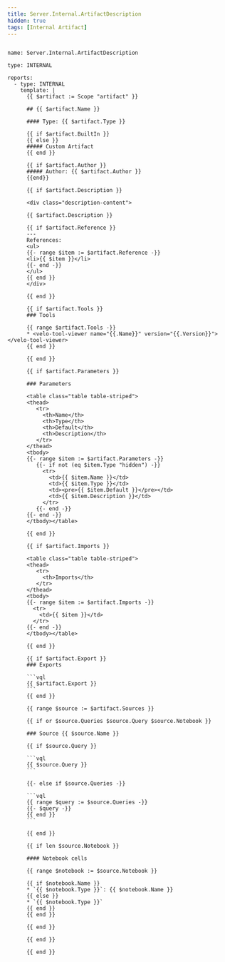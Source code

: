 ```yaml
---
title: Server.Internal.ArtifactDescription
hidden: true
tags: [Internal Artifact]
---
```




<pre><code class="language-yaml">
name: Server.Internal.ArtifactDescription

type: INTERNAL

reports:
  - type: INTERNAL
    template: |
      {{ $artifact := Scope "artifact" }}

      ## {{ $artifact.Name }}

      #### Type: {{ $artifact.Type }}

      {{ if $artifact.BuiltIn }}
      {{ else }}
      ##### Custom Artifact
      {{ end }}

      {{ if $artifact.Author }}
      ##### Author: {{ $artifact.Author }}
      {{end}}

      {{ if $artifact.Description }}

      &lt;div class="description-content"&gt;

      {{ $artifact.Description }}

      {{ if $artifact.Reference }}
      ---
      References:
      &lt;ul&gt;
      {{- range $item := $artifact.Reference -}}
      &lt;li&gt;{{ $item }}&lt;/li&gt;
      {{- end -}}
      &lt;/ul&gt;
      {{ end }}
      &lt;/div&gt;

      {{ end }}

      {{ if $artifact.Tools }}
      ### Tools

      {{ range $artifact.Tools -}}
      * &lt;velo-tool-viewer name="{{.Name}}" version="{{.Version}}"&gt;&lt;/velo-tool-viewer&gt;
      {{ end }}

      {{ end }}

      {{ if $artifact.Parameters }}

      ### Parameters

      &lt;table class="table table-striped"&gt;
      &lt;thead&gt;
         &lt;tr&gt;
           &lt;th&gt;Name&lt;/th&gt;
           &lt;th&gt;Type&lt;/th&gt;
           &lt;th&gt;Default&lt;/th&gt;
           &lt;th&gt;Description&lt;/th&gt;
         &lt;/tr&gt;
      &lt;/thead&gt;
      &lt;tbody&gt;
      {{- range $item := $artifact.Parameters -}}
         {{- if not (eq $item.Type "hidden") -}}
           &lt;tr&gt;
             &lt;td&gt;{{ $item.Name }}&lt;/td&gt;
             &lt;td&gt;{{ $item.Type }}&lt;/td&gt;
             &lt;td&gt;&lt;pre&gt;{{ $item.Default }}&lt;/pre&gt;&lt;/td&gt;
             &lt;td&gt;{{ $item.Description }}&lt;/td&gt;
           &lt;/tr&gt;
         {{- end -}}
      {{- end -}}
      &lt;/tbody&gt;&lt;/table&gt;

      {{ end }}

      {{ if $artifact.Imports }}

      &lt;table class="table table-striped"&gt;
      &lt;thead&gt;
         &lt;tr&gt;
           &lt;th&gt;Imports&lt;/th&gt;
         &lt;/tr&gt;
      &lt;/thead&gt;
      &lt;tbody&gt;
      {{- range $item := $artifact.Imports -}}
        &lt;tr&gt;
          &lt;td&gt;{{ $item }}&lt;/td&gt;
        &lt;/tr&gt;
      {{- end -}}
      &lt;/tbody&gt;&lt;/table&gt;

      {{ end }}

      {{ if $artifact.Export }}
      ### Exports

      ```vql
      {{ $artifact.Export }}
      ```
      {{ end }}

      {{ range $source := $artifact.Sources }}

      {{ if or $source.Queries $source.Query $source.Notebook }}

      ### Source {{ $source.Name }}

      {{ if $source.Query }}

      ```vql
      {{ $source.Query }}
      ```

      {{- else if $source.Queries -}}

      ```vql
      {{ range $query := $source.Queries -}}
      {{- $query -}}
      {{ end }}
      ```

      {{ end }}

      {{ if len $source.Notebook }}

      #### Notebook cells

      {{ range $notebook := $source.Notebook }}

      {{ if $notebook.Name }}
      * `{{ $notebook.Type }}`: {{ $notebook.Name }}
      {{ else }}
      * `{{ $notebook.Type }}`
      {{ end }}
      {{ end }}

      {{ end }}

      {{ end }}

      {{ end }}

</code></pre>

